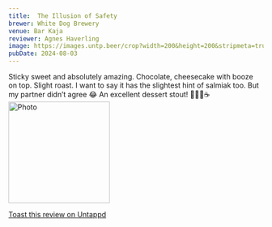 ```yaml
---
title:  The Illusion of Safety
brewer: White Dog Brewery
venue: Bar Kaja
reviewer: Agnes Haverling
image: https://images.untp.beer/crop?width=200&height=200&stripmeta=true&url=https://untappd.s3.amazonaws.com/photos/2024_08_03/bd7a7a160431998801e0397079dc6a0f_c_1405168456_raw.jpg
pubDate: 2024-08-03
---
```


Sticky sweet and absolutely amazing. Chocolate, cheesecake with booze on top. Slight roast. I want to say it has the slightest hint of salmiak too. But my partner didn’t agree 😂
An excellent dessert stout! 🍰🍫🥃☕️
						  <br />
						  <img height="200" width="200" src="https://images.untp.beer/crop?width=200&height=200&stripmeta=true&url=https://untappd.s3.amazonaws.com/photos/2024_08_03/bd7a7a160431998801e0397079dc6a0f_c_1405168456_raw.jpg" alt="Photo">         
						
[Toast this review on Untappd](https://untappd.com/user/&#45;Spacebacon&#45;/checkin/1405168456)

